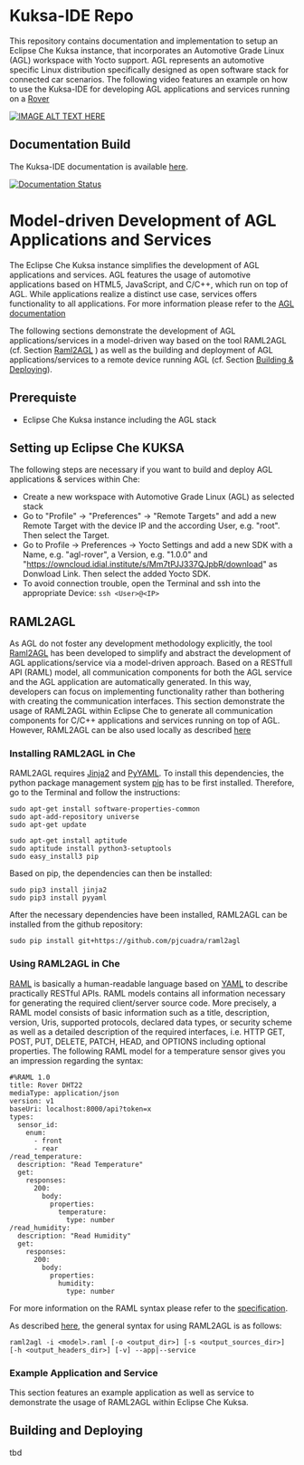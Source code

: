 <!--
******************************************************************************
Copyright (c) 2018 Dortmund University of Applied Sciences and Arts

All rights reserved. This program and the accompanying materials
are made available under the terms of the Eclipse Public License v2.0
which accompanies this distribution, and is available at
https://www.eclipse.org/org/documents/epl-2.0/index.php

Contributors:
    Robert Hoettger - initial readme files added
*****************************************************************************
-->

# Kuksa-IDE Repo

This repository contains documentation and implementation to setup an Eclipse Che Kuksa instance, that incorporates an Automotive Grade Linux (AGL) workspace with Yocto support.
AGL represents an automotive specific Linux distribution specifically designed as open software stack for connected car scenarios.
The following video features an example on how to use the Kuksa-IDE for developing AGL applications and services running on a [Rover](https://wiki.eclipse.org/APP4MC/Rover)

[![IMAGE ALT TEXT HERE](https://img.youtube.com/vi/lK8z8SSrpuY/0.jpg)](https://www.youtube.com/watch?v=lK8z8SSrpuY)

## Documentation Build

The Kuksa-IDE documentation is available [here](https://kuksa-che-ide.readthedocs.io/en/latest/).

[![Documentation Status](https://readthedocs.org/projects/kuksa-che-ide/badge/?version=latest)](https://kuksa-che-ide.readthedocs.io/en/latest/?badge=latest)


# Model-driven Development of AGL Applications and Services

The Eclipse Che Kuksa instance simplifies the development of AGL applications and services.
AGL features the usage of automotive applications based on HTML5, JavaScript, and C/C++, which run on top of AGL.
While applications realize a distinct use case, services offers functionality to all applications.
For more information please refer to the [AGL documentation](http://docs.automotivelinux.org/docs/apis_services/en/dev/)

The following sections demonstrate the development of AGL applications/services in a model-driven way based on the tool RAML2AGL (cf. Section [Raml2AGL](#raml2agl) ) as well as the building and deployment of AGL applications/services to a remote device running AGL (cf. Section [Building & Deploying](building-and-deploying)).

## Prerequiste

* Eclipse Che Kuksa instance including the AGL stack

## Setting up Eclipse Che KUKSA

The following steps are necessary if you want to build and deploy AGL applications & services within Che:

* Create a new workspace with Automotive Grade Linux (AGL) as selected stack
* Go to "Profile" &rightarrow; "Preferences" &rightarrow; "Remote Targets" and add a new Remote Target with the device IP and the according User, e.g. "root". Then select the Target.
* Go to Profile &rightarrow; Preferences &rightarrow; Yocto Settings and add a new SDK with a Name, e.g. "agl-rover", a Version, e.g. "1.0.0" and "https://owncloud.idial.institute/s/Mm7tPJJ337QJpbR/download" as Donwload Link. Then select the added Yocto SDK.
* To avoid connection trouble, open the Terminal and ssh into the appropriate Device:
`
ssh <User>@<IP>
`

## RAML2AGL

As AGL do not foster any development methodology explicitly, the tool
[Raml2AGL](https://github.com/pjcuadra/raml2agl) has been developed to simplify and abstract the development of AGL applications/service via a model-driven approach.
Based on a RESTfull API (RAML) model, all communication components for both the AGL service and the AGL application are automatically generated.
In this way, developers can focus on implementing functionality rather than bothering with creating the communication interfaces.
This section demonstrate the usage of RAML2AGL within Eclipse Che to generate all communication components for C/C++ applications and services running on top of AGL.
However, RAML2AGL can be also used locally as described [here](https://github.com/pjcuadra/raml2agl)

### Installing RAML2AGL in Che

RAML2AGL requires [Jinja2](http://jinja.pocoo.org/docs/2.10/) and [PyYAML](https://pyyaml.org/).
To install this dependencies, the python package management system [pip](https://pypi.org/project/pip/) has to be first installed.
Therefore, go to the Terminal and follow the instructions:

```
sudo apt-get install software-properties-common
sudo apt-add-repository universe
sudo apt-get update

sudo apt-get install aptitude
sudo aptitude install python3-setuptools
sudo easy_install3 pip
```
Based on pip, the dependencies can then be installed:

```
sudo pip3 install jinja2
sudo pip3 install pyyaml
```

After the necessary dependencies have been installed, RAML2AGL can be installed from the github repository:  

```
sudo pip install git+https://github.com/pjcuadra/raml2agl
```

### Using RAML2AGL in Che

[RAML](https://github.com/raml-org/raml-spec) is basically a human-readable language based on [YAML](http://yaml.org/) to describe practically RESTful APIs.
RAML models contains all information necessary for generating the required client/server source code.
More precisely, a RAML model consists of basic information such as a title, description, version, Uris, supported protocols, declared data types, or security scheme as well as a detailed description of the required interfaces, i.e. HTTP GET, POST, PUT, DELETE, PATCH, HEAD, and OPTIONS including optional properties.
The following RAML model for a temperature sensor gives you an impression regarding the syntax:

```
#%RAML 1.0
title: Rover DHT22
mediaType: application/json
version: v1
baseUri: localhost:8000/api?token=x
types:
  sensor_id:
    enum:
      - front
      - rear
/read_temperature:
  description: "Read Temperature"
  get:
    responses:
      200:
        body:
          properties:
            temperature:
              type: number
/read_humidity:
  description: "Read Humidity"
  get:
    responses:
      200:
        body:
          properties:
            humidity:
              type: number
```

For more information on the RAML syntax please refer to the [specification](https://github.com/raml-org/raml-spec/blob/master/versions/raml-10/raml-10.md/).

As described [here](https://github.com/pjcuadra/raml2agl), the general syntax for using RAML2AGL is as follows:

```
raml2agl -i <model>.raml [-o <output_dir>] [-s <output_sources_dir>] [-h <output_headers_dir>] [-v] --app|--service
```

### Example Application and Service
This section features an example application as well as service to demonstrate the usage of RAML2AGL within Eclipse Che Kuksa.  


## Building and Deploying

tbd

